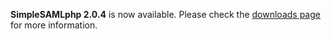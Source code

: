 **SimpleSAMLphp 2.0.4** is now available. Please check the [downloads page](/download) for more information.
